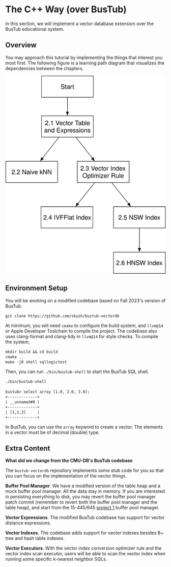 # The C++ Way (over BusTub)

In this section, we will implement a vector database extension over the BusTub educational system.

## Overview

You may approach this tutorial by implementing the things that interest you most first. The following figure is a learning path diagram that visualizes the dependencies between the chapters.

![Learning Path](./vector-db/01-learn-path.svg)

## Environment Setup

You will be working on a modified codebase based on Fall 2023's version of BusTub.

```shell
git clone https://github.com/skyzh/bustub-vectordb
```

At minimum, you will need `cmake` to configure the build system, and `llvm@14` or Apple Developer Toolchain to compile the project. The codebase also uses clang-format and clang-tidy in `llvm@14` for style checks. To compile the system,

```shell
mkdir build && cd build
cmake ..
make -j8 shell sqllogictest
```

Then, you can run `./bin/bustub-shell` to start the BusTub SQL shell.

```
./bin/bustub-shell

bustub> select array [1.0, 2.0, 3.0];
+-------------+
| __unnamed#0 |
+-------------+
| [1,2,3]     |
+-------------+
```

In BusTub, you can use the `array` keyword to create a vector. The elements in a vector must be of decimal (double) type.

## Extra Content

**What did we change from the CMU-DB's BusTub codebase**

The `bustub-vectordb` repository implements some stub code for you so that you can focus on the implementation of the vector things.

**Buffer Pool Manager**. We have a modified version of the table heap and a mock buffer pool manager. All the data stay in memory. If you are interested in persisting everything to disk, you may revert the buffer pool manager patch commit (remember to revert both the buffer pool manager and the table heap), and start from the 15-445/645 [project 1](https://15445.courses.cs.cmu.edu/fall2023/project1/) buffer pool manager.

**Vector Expressions**. The modified BusTub codebase has support for vector distance expressions.

**Vector Indexes**. The codebase adds support for vector indexes besides B+ tree and hash table indexes.

**Vector Executors**. With the vector index conversion optimizer rule and the vector index scan executor, users will be able to scan the vector index when running some specific k-nearest neighbor SQLs.
